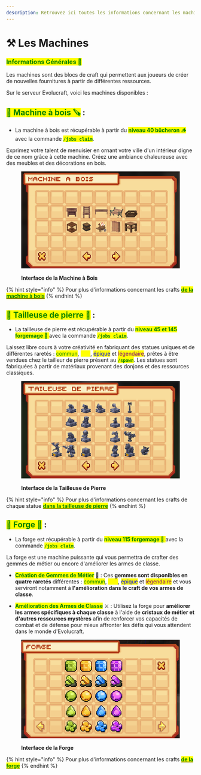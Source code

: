 ```yaml
---
description: Retrouvez ici toutes les informations concernant les machines
---
```


# ⚒️ Les Machines

### <mark style="color:green;">Informations Générales 📝</mark>

Les machines sont des blocs de craft qui permettent aux joueurs de créer de nouvelles fournitures à partir de différentes ressources.

Sur le serveur Evolucraft, voici les machines disponibles :

## <mark style="color:green;">**💠 Machine à bois 🪚**</mark> :

* La machine à bois est récupérable à partir du <mark style="color:green;">**niveau 40 bûcheron** 🪵</mark> avec la commande <mark style="color:green;">**`/jobs claim`**</mark>.

Exprimez votre talent de menuisier en ornant votre ville d'un intérieur digne de ce nom grâce à cette machine. Créez une ambiance chaleureuse avec des meubles et des décorations en bois.

<figure><img src="../../.gitbook/assets/Les_Machines/Interface_MachineBois.png" alt=""><figcaption><p><strong>Interface de la Machine à Bois </strong></p></figcaption></figure>

{% hint style="info" %}
Pour plus d'informations concernant les crafts <a href="https://wiki.evolucraft.fr/le-gameplay/les-machines/machine-a-bois"><mark style="color:green;">**de la machine à bois**</mark></a>
{% endhint %}

## <mark style="color:green;">**💠 Tailleuse de pierre 🗿**</mark> :

* La tailleuse de pierre est récupérable à partir du <mark style="color:green;">**niveau 45 et 145 forgemage 📖** </mark> avec la commande <mark style="color:green;">**`/jobs claim`**</mark>.

Laissez libre cours à votre créativité en fabriquant des statues uniques et de différentes raretés : <mark style="color:green;">commun</mark>, <mark style="color:yellow;">rare</mark>, <mark style="color:blue;">épique</mark> et <mark style="color:purple;">légendaire</mark>, prêtes à être vendues chez le tailleur de pierre présent au <mark style="color:green;">**`/spawn`**</mark>. Les statues sont fabriquées à partir de matériaux provenant des donjons et des ressources classiques.

<figure><img src="../../.gitbook/assets/Les_Machines/Interface_TailleusePierre.png" alt=""><figcaption><p><strong>Interface de la Tailleuse de Pierre</strong></p></figcaption></figure>

{% hint style="info" %}
Pour plus d'informations concernant les crafts de chaque statue <a href="https://wiki.evolucraft.fr/le-gameplay/les-machines/tailleuse-de-pierre"><mark style="color:green;">**dans la tailleuse de pierre**</mark></a>
{% endhint %}

## <mark style="color:green;">**💠 Forge 🔨**</mark> :

* La forge est récupérable à partir du <mark style="color:green;">**niveau 115 forgemage 📖** </mark> avec la commande <mark style="color:green;">**`/jobs claim`**</mark>.

La forge est une machine puissante qui vous permettra de crafter des gemmes de métier ou encore d'améliorer les armes de classe.

* <mark style="color:green;">**Création de Gemmes de Métier**</mark> 🎇 : Ces **gemmes sont disponibles en quatre raretés** différentes : <mark style="color:green;">commun</mark>, <mark style="color:yellow;">rare</mark>, <mark style="color:blue;">épique</mark> et <mark style="color:purple;">légendaire</mark> et vous serviront notamment à **l'amélioration dans le craft de vos armes de classe**.

* <mark style="color:green;">**Amélioration des Armes de Classe**</mark> ⚔️ : Utilisez la forge pour **améliorer les armes spécifiques à chaque classe** à l'aide de **cristaux de métier et d'autres ressources mystères** afin de renforcer vos capacités de combat et de défense pour mieux affronter les défis qui vous attendent dans le monde d'Evolucraft.

<figure><img src="../../.gitbook/assets/Les_Machines/Interface_Forge.png" alt=""><figcaption><p><strong>Interface de la Forge</strong></p></figcaption></figure>

{% hint style="info" %}
Pour plus d'informations concernant les crafts <a href="https://wiki.evolucraft.fr/le-gameplay/les-machines/forge"><mark style="color:green;">**de la forge**</mark></a>
{% endhint %}
